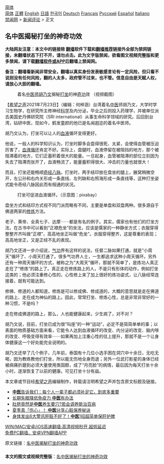  <!-- 面包屑导航 --> <div class="breadcrumb"><!-- GTranslate: https://gtranslate.io/ -->  <div class="switcher notranslate">  <div class="selected">  <a href="#" onclick="return false;"> 简体</a>  </div>  <div class="option">  <a href="https://www.bannedbook.org" onclick="doGTranslate('zh-CN|zh-CN');jQuery('div.switcher div.selected a').html(jQuery(this).html());return false;" title="简体中文" class="nturl selected"> 简体</a>  <a href="https://www.bannedbook.org/zh-tw/" onclick="doGTranslate('zh-CN|zh-TW');jQuery('div.switcher div.selected a').html(jQuery(this).html());return false;" title="繁體中文" class="nturl"> 正體</a>  <a href="https://www.bannedbook.org/en/" onclick="doGTranslate('zh-CN|en');jQuery('div.switcher div.selected a').html(jQuery(this).html());return false;" title="English" class="nturl"> English</a>  <a href="https://www.bannedbook.org/ja/" onclick="doGTranslate('zh-CN|ja');jQuery('div.switcher div.selected a').html(jQuery(this).html());return false;" title="日本語" class="nturl"> 日語</a>  <a href="https://www.bannedbook.org/ko/" onclick="doGTranslate('zh-CN|ko');jQuery('div.switcher div.selected a').html(jQuery(this).html());return false;" title="한국어" class="nturl"> 한국어</a>  <a href="https://www.bannedbook.org/de/" onclick="doGTranslate('zh-CN|de');jQuery('div.switcher div.selected a').html(jQuery(this).html());return false;" title="Deutsch" class="nturl"> Deutsch</a>  <a href="https://www.bannedbook.org/fr/" onclick="doGTranslate('zh-CN|fr');jQuery('div.switcher div.selected a').html(jQuery(this).html());return false;" title="Français" class="nturl"> Français</a>  <a href="https://www.bannedbook.org/ru/" onclick="doGTranslate('zh-CN|ru');jQuery('div.switcher div.selected a').html(jQuery(this).html());return false;" title="Русский" class="nturl"> Русский</a>  <a href="https://www.bannedbook.org/es/" onclick="doGTranslate('zh-CN|es');jQuery('div.switcher div.selected a').html(jQuery(this).html());return false;" title="Español" class="nturl"> Español</a>  <a href="https://www.bannedbook.org/it/" onclick="doGTranslate('zh-CN|it');jQuery('div.switcher div.selected a').html(jQuery(this).html());return false;" title="Italiano" class="nturl"> Italiano</a>  </div>  </div>      <div class='breadcrumb-sub'><!-- Breadcrumb NavXT 6.3.0 --> <a href="https://www.bannedbook.org/" class="home">禁闻网</a> &gt; <a href="https://www.bannedbook.org/bnews/comments/" class="category">新闻评论</a> &gt; 正文</div></div><h2>名中医揭秘打坐的神奇功效</h2> <p class="notice"><b>大陆网友注意：本文中的链接除 <a href="https://github.com/bannedbook/fanqiang" >翻墙</a>软件下载和<a href="https://github.com/killgcd/justmysocks/blob/master/README.md">翻墙推荐</a>链接外全部为禁网链接，未翻墙状态下打不开，请勿点击。此为文字版禁闻，欲看图文视频完整版和更多禁闻，请下载<a href="https://github.com/bannedbook/fanqiang">翻墙软件或APP</a>后翻墙上禁闻网。</p><p>备注：翻墙看新闻非常安全，翻墙以真实身份发表敏感言论有一定风险，但只看不说则没有任何风险，翻的人太多，政府管不过来，也不管。信息自由是天赋人权，请放心大胆的翻墙。</b></p>  <div class="entry"> <figure> <p><figcaption>着名<a href="https://www.bannedbook.org/bnews/tag/%e4%b8%ad%e5%8c%bb%e5%b8%88/" class="st_tag internal_tag" rel="tag" title="标签 中医师 下的日志">中医师</a><a href="https://www.bannedbook.org/bnews/tag/%E8%83%A1%E4%B9%83%E6%96%87/" class="st_tag internal_tag" rel="tag" title="标签 胡乃文 下的日志">胡乃文</a>揭秘<a href="https://www.bannedbook.org/bnews/tag/%e6%89%93%e5%9d%90/" class="st_tag internal_tag" rel="tag" title="标签 打坐 下的日志">打坐</a>的神<a href="https://www.bannedbook.org/bnews/tag/%e5%a5%87%e5%8a%9f/" class="st_tag internal_tag" rel="tag" title="标签 奇功 下的日志">奇功</a>效 （视频截图）</figcaption></figure> <p>【<span class='wp_keywordlink_affiliate'><a href="https://www.soundofhope.org" title="希望之声" target="_blank">希望之声</a></span>2021年7月23日】（编辑：何梓涵）台湾着名<a href="https://www.bannedbook.org/bnews/tag/%e4%b8%ad%e5%8c%bb/" class="st_tag internal_tag" rel="tag" title="标签 中医 下的日志">中医</a>师胡乃文，大学时学习生物学，在研究所主修神经<span class='wp_keywordlink'><a href="https://www.bannedbook.org/forum11/topic309.html" title="禁片：“科学”的棍子" target="_blank">科学</a></span>及内分泌，毕业之后则投入药理学，并被单位派去美国史丹佛研究院（SRI international）从事生命科学领域的研究。后回到台湾，钻研中医，现如今，鹤发童颜的他已是名闻遐迩的着名中医师。</p> <p>胡乃文认为，打坐可以让人的<a href="https://www.bannedbook.org/bnews/tag/%E8%A1%80%E6%B6%B2/" class="st_tag internal_tag" rel="tag" title="标签 血液 下的日志">血液</a>循环变得更好。</p> <p>他说，一般人的科学知识认为，打坐时脚多会盘得很死、太紧，会使得血管被压迫厉害了，<a href="https://www.bannedbook.org/bnews/tag/%E8%A1%80%E6%B6%B2%E5%BE%AA%E7%8E%AF/" class="st_tag internal_tag" rel="tag" title="标签 血液循环 下的日志">血液循环</a>肯定不好。实际上，盘腿时，血液停留在被阻挡的地方，那个被阻滞着的地方，它们正蓄积着很大的能量。一旦起身，血管被阻滞的部位立刻因为失去了阻滞而张开了，血液畅流了，能量蓄积得很大、冲击的力量也就很大！</p>  <p>而且，打坐还能畅顺<a href="https://www.bannedbook.org/bnews/tag/%e5%a5%87%e7%bb%8f%e5%85%ab%e8%84%89/" class="st_tag internal_tag" rel="tag" title="标签 奇经八脉 下的日志">奇经八脉</a>。打坐时，两手结印放在盘坐的腿上，腋窝稍微空开，左公孙和右内关形成一条直线、左列缺和右照海形成一条直线等，这种打坐姿式能令奇经八脉因此而有相通的状况。</p> <figure><figcaption>打坐可促进血液循环。（示意图：pixabay）</figcaption></figure> <p>盘坐方式和结印方式视不同门派而略有不同，主要是单盘和双盘两种。很多源自于佛道两家的<span class='wp_keywordlink'><a href="https://www.qi-gong.me/" title="气功修炼网" target="_blank">修炼</a></span>方法。</p> <p>老子、黄帝、全真七子、达摩⋯⋯都是有名的例子。其实，儒家也有他们的打坐方法，在古书中可以看到“正襟危坐”的坐法，应该是儒家的一种静坐方式；衣服穿得整整齐齐叫做“正襟”，高高地坐正叫做“危坐”。衣服穿得整齐，这是尊重的表现；高高地坐正，又是正经不乱的表现。</p>  <p>胡乃文还进一步介绍说，<span class='wp_keywordlink'><a href="https://www.qi-gong.me/" title="气功修炼网" target="_blank">气功</a></span>界有这样的说法，任督二脉如果打通，就是“小周天”循环了、小周天打通了。很多气功界人士，一生都追求这种小周天循环。另外还有一种周天循环的方式，被称之为“大周天”循环，那就不简单了，是炼功人真正走在了“修炼”的路上了。真正走在修炼路上的人，不是只有形体的动作，例如打坐这类的；他必须注重修心性的，心性修上来了加上很好的炼功姿式，让八脉经常连接着，就有可能达到。</p> <p>修佛、修道的人都知道，修炼是可以修成佛、修成道的，大概的意思就是走在佛道的路上、走在成为神仙的路上。因此，常常打坐、修炼心性，总是非常非常好的一种习惯，不是吗？</p> <p>走在修成佛道的路上，那么，人也能健康起来，少生病了，对不对？</p>  <p>胡乃文说，目前，打坐已成为很“叫座”的一种“运动”，必定不是简简单单的事；以表面的物质基础方面来看，它能令人达到血液循环的改变、内分泌的改变、脑内啡的改变、呼吸变得有效率⋯⋯如果再加上注重心性的往上提升，那就不是一个让身体健康这一个好处能完全说明的。</p> <p>胡乃文还举了几个例子，几年前，泰国有十几位小选手困在洞穴中十余日，无吃无喝，因为教练教他们打坐，所以能无伤地全身而退；另外一位武打影星的身体已经被病痛折磨到必须大量使用类固醇，成了“月亮脸”的病情，最后因为每天打坐十余小时，逐渐恢复了以前的健康。可见打坐十分有益。</p> <p>本文章或节目经<a href="https://www.bannedbook.org/bnews/tag/%e5%b8%8c%e6%9c%9b%e4%b9%8b%e5%a3%b0/" class="st_tag internal_tag" rel="tag" title="标签 希望之声 下的日志">希望之声</a>编辑制作，转载请注明希望之声并包含原文标题及链接。 </p>  <ul class='op-related-articles' title='相关阅读'> <li><a href='https://www.bannedbook.org/bnews/health/20210722/1592067.html' target='_blank'><b>中医</b>告诉我们：每个人一辈子都必须补足它，到底多重要</a></li> <li><a href='https://www.bannedbook.org/bnews/comments/20210720/1590641.html' target='_blank'>长期失眠降低免疫力 <b>中医</b>有办法</a></li> <li><a href='https://www.bannedbook.org/bnews/health/20210720/1590461.html' target='_blank'>肚脐竟然是<b>中医</b>养生要穴?若会调养能治百病</a></li> <li><a href='https://www.bannedbook.org/bnews/comments/20210720/1590323.html' target='_blank'>夏季真「伤心」！ <b>中医</b>分享心脏保养秘诀</a></li> <li><a href='https://www.bannedbook.org/bnews/health/20210718/1589495.html' target='_blank'>身体发出6大警讯肝脏不好了！<b>中医</b>1招超简单保肝护脾</a></li> </ul> <p class="texttj"> <a href="https://github.com/bannedbook/fanqiang/wiki/V2ray%E6%9C%BA%E5%9C%BA" target="_blank">WIN/MAC/安卓/iOS高速翻墙:高清视频秒开,超低延迟</a><br/> <a href="https://github.com/bannedbook/fanqiang/wiki/%E7%A6%81%E9%97%BB%E7%BD%91%E5%AE%89%E5%8D%93%E7%BF%BB%E5%A2%99%E6%96%B0%E9%97%BBAPP" target="_blank">免费PC翻墙、安卓VPN翻墙APP</a></p><p>原文链接：<a class="src_link"  href="https://www.soundofhope.org/post/528617" target="_blank">名中医揭秘打坐的神奇功效</a></p><a name='sharetosocial'></a>  <div style="margin-bottom:5px;padding-bottom:5px;clear:both"> <div id="archive-pix-1" class="banner-ads"> <!-- AuctionX Display platform tag START --> <div id="26318x728x90x621x_ADSLOT2" clicktrack="%%CLICK_URL_ESC%%"></div> <!-- AuctionX Display platform tag END --> </div> <div id="archive-pix-2" class="banner-ads"> <!-- AuctionX Display platform tag START --> <div id="26315x300x250x621x_ADSLOT2" clicktrack="%%CLICK_URL_ESC%%"></div> <!-- AuctionX Display platform tag END --> </div> </div>  <div id="archive-pix-1" class="banner-ads"> <!-- AuctionX Display platform tag START --> <div id="26318x728x90x621x_ADSLOT3" clicktrack="%%CLICK_URL_ESC%%"></div> <!-- AuctionX Display platform tag END --> </div> <div><b>本文的图文或视频完整版</b>：<a href='https://www.bannedbook.org/bnews/comments/20210724/1593028.html'>名中医揭秘打坐的神奇功效</a></div>  </div><!--END ENTRY--> 
